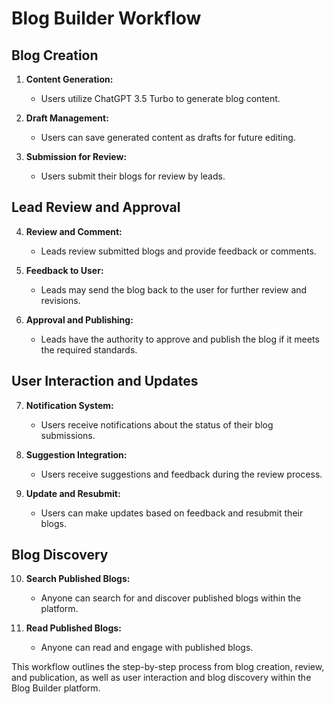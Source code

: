 # Blog Builder Workflow

## Blog Creation

1. **Content Generation:**

   - Users utilize ChatGPT 3.5 Turbo to generate blog content.

2. **Draft Management:**

   - Users can save generated content as drafts for future editing.

3. **Submission for Review:**
   - Users submit their blogs for review by leads.

## Lead Review and Approval

4. **Review and Comment:**

   - Leads review submitted blogs and provide feedback or comments.

5. **Feedback to User:**

   - Leads may send the blog back to the user for further review and revisions.

6. **Approval and Publishing:**
   - Leads have the authority to approve and publish the blog if it meets the required standards.

## User Interaction and Updates

7. **Notification System:**

   - Users receive notifications about the status of their blog submissions.

8. **Suggestion Integration:**

   - Users receive suggestions and feedback during the review process.

9. **Update and Resubmit:**
   - Users can make updates based on feedback and resubmit their blogs.

## Blog Discovery

10. **Search Published Blogs:**

    - Anyone can search for and discover published blogs within the platform.

11. **Read Published Blogs:**
    - Anyone can read and engage with published blogs.

This workflow outlines the step-by-step process from blog creation, review, and publication, as well as user interaction and blog discovery within the Blog Builder platform.
